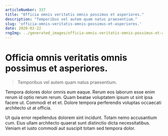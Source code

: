 ```yaml
---
articleNumber: 337
title: "Officia omnis veritatis omnis possimus et asperiores."
description: "Temporibus vel autem quam natus praesentium."
slug: 'officia-omnis-veritatis-omnis-possimus-et-asperiores.'
date: 2020-02-22
rngImg: ../generated_images/officia-omnis-veritatis-omnis-possimus-et-asperiores..jpg
---
```


# Officia omnis veritatis omnis possimus et asperiores.

> Temporibus vel autem quam natus praesentium.

Tempora dolores dolor omnis eum eaque. Rerum eos laborum esse enim rerum id optio rerum rerum. Quam beatae voluptatem ipsum ut sint ipsa facere ut. Commodi et et et. Dolore tempora perferendis voluptas occaecati architecto ut at officia.
 Ut quia error repellendus dolorem sint incidunt. Totam nemo accusantium cum. Eius ullam architecto quaerat sunt distinctio dicta necessitatibus. Veniam et iusto commodi aut suscipit totam sed tempora dolor.
